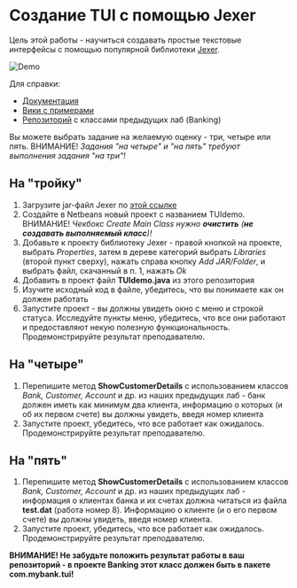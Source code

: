 # Создание TUI с помощью Jexer
Цель этой работы - научиться создавать простые текстовые интерфейсы с помощью популярной библиотеки [Jexer](https://gitlab.com/klamonte/jexer).

![Demo](https://github.com/liketaurus/TUI-Lab-1/blob/master/TUI-Lab-1.PNG)

Для справки:
 - [Документация](https://jexer.sourceforge.io/apidocs/api/overview-summary.html)
 - [Вики с примерами](https://gitlab.com/klamonte/jexer/wikis/home)
 - [Репозиторий](https://github.com/liketaurus/OOP-JAVA) с классами предыдущих лаб (Banking)

Вы можете выбрать задание на желаемую оценку - три, четыре или пять. ВНИМАНИЕ! *Задания "на четыре" и "на пять" требуют выполнения задания "на три"!*
## На "тройку"
1. Загрузите jar-файл Jexer по [этой ссылке](https://sourceforge.net/projects/jexer/files/latest/download)
2. Создайте в Netbeans новый проект с названием TUIdemo. ВНИМАНИЕ! *Чекбокс *Create Main Class* нужно **очистить** (**не создавать выполняемый класс**)!*
3. Добавьте к проекту библиотеку Jexer - правой кнопкой на проекте, выбрать *Properties*, затем в дереве категорий выбрать *Libraries* (второй пункт сверху), нажать справа кнопку *Add JAR/Folder*, и выбрать файл, скачанный в п. 1, нажать *Ok*
4. Добавить в проект файл **TUIdemo.java** из этого репозитория
5. Изучите исходный код в файле, убедитесь, что вы понимаете как он должен работать
6. Запустите проект - вы должны увидеть окно с меню и строкой статуса. Исследуйте пункты меню, убедитесь, что все они работают и предоставляют некую полезную функциональность. Продемонстрируйте результат преподавателю.

## На "четыре"
1. Перепишите метод **ShowCustomerDetails** с использованием классов *Bank, Customer, Account* и др. из наших предыдущих лаб - банк должен иметь как минимум два клиента, информацию о которых (и об их первом счете) вы должны увидеть, введя номер клиента
2. Запустите проект, убедитесь, что все работает как ожидалось. Продемонстрируйте результат преподавателю.

## На "пять"
1. Перепишите метод **ShowCustomerDetails** с использованием классов *Bank, Customer, Account* и др. из наших предыдущих лаб - информация о клиентах банка и их счетах должна читаться из файла **test.dat** (работа номер 8). Информацию о клиенте (и о его первом счете) вы должны увидеть, введя номер клиента.
2. Запустите проект, убедитесь, что все работает как ожидалось. Продемонстрируйте результат преподавателю.

**ВНИМАНИЕ! Не забудьте положить результат работы в ваш репозиторий - в проекте Banking этот класс должен быть в пакете com.mybank.tui!**
